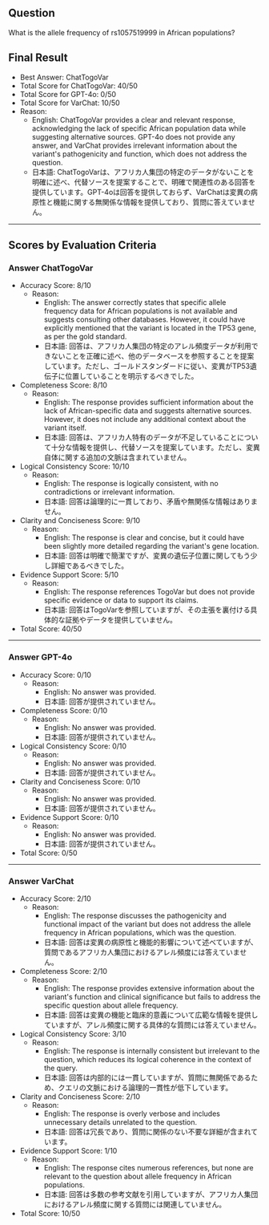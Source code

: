 ## Question

What is the allele frequency of rs1057519999 in African populations?

## Final Result

- Best Answer: ChatTogoVar
- Total Score for ChatTogoVar: 40/50
- Total Score for GPT-4o: 0/50
- Total Score for VarChat: 10/50
- Reason:
  - English: ChatTogoVar provides a clear and relevant response, acknowledging the lack of specific African population data while suggesting alternative sources. GPT-4o does not provide any answer, and VarChat provides irrelevant information about the variant's pathogenicity and function, which does not address the question.
  - 日本語: ChatTogoVarは、アフリカ人集団の特定のデータがないことを明確に述べ、代替ソースを提案することで、明確で関連性のある回答を提供しています。GPT-4oは回答を提供しておらず、VarChatは変異の病原性と機能に関する無関係な情報を提供しており、質問に答えていません。

---

## Scores by Evaluation Criteria

### Answer ChatTogoVar
- Accuracy Score: 8/10
  - Reason: 
    - English: The answer correctly states that specific allele frequency data for African populations is not available and suggests consulting other databases. However, it could have explicitly mentioned that the variant is located in the TP53 gene, as per the gold standard.
    - 日本語: 回答は、アフリカ人集団の特定のアレル頻度データが利用できないことを正確に述べ、他のデータベースを参照することを提案しています。ただし、ゴールドスタンダードに従い、変異がTP53遺伝子に位置していることを明示するべきでした。
- Completeness Score: 8/10
  - Reason: 
    - English: The response provides sufficient information about the lack of African-specific data and suggests alternative sources. However, it does not include any additional context about the variant itself.
    - 日本語: 回答は、アフリカ人特有のデータが不足していることについて十分な情報を提供し、代替ソースを提案しています。ただし、変異自体に関する追加の文脈は含まれていません。
- Logical Consistency Score: 10/10
  - Reason: 
    - English: The response is logically consistent, with no contradictions or irrelevant information.
    - 日本語: 回答は論理的に一貫しており、矛盾や無関係な情報はありません。
- Clarity and Conciseness Score: 9/10
  - Reason: 
    - English: The response is clear and concise, but it could have been slightly more detailed regarding the variant's gene location.
    - 日本語: 回答は明確で簡潔ですが、変異の遺伝子位置に関してもう少し詳細であるべきでした。
- Evidence Support Score: 5/10
  - Reason: 
    - English: The response references TogoVar but does not provide specific evidence or data to support its claims.
    - 日本語: 回答はTogoVarを参照していますが、その主張を裏付ける具体的な証拠やデータを提供していません。
- Total Score: 40/50

---

### Answer GPT-4o
- Accuracy Score: 0/10
  - Reason: 
    - English: No answer was provided.
    - 日本語: 回答が提供されていません。
- Completeness Score: 0/10
  - Reason: 
    - English: No answer was provided.
    - 日本語: 回答が提供されていません。
- Logical Consistency Score: 0/10
  - Reason: 
    - English: No answer was provided.
    - 日本語: 回答が提供されていません。
- Clarity and Conciseness Score: 0/10
  - Reason: 
    - English: No answer was provided.
    - 日本語: 回答が提供されていません。
- Evidence Support Score: 0/10
  - Reason: 
    - English: No answer was provided.
    - 日本語: 回答が提供されていません。
- Total Score: 0/50

---

### Answer VarChat
- Accuracy Score: 2/10
  - Reason: 
    - English: The response discusses the pathogenicity and functional impact of the variant but does not address the allele frequency in African populations, which was the question.
    - 日本語: 回答は変異の病原性と機能的影響について述べていますが、質問であるアフリカ人集団におけるアレル頻度には答えていません。
- Completeness Score: 2/10
  - Reason: 
    - English: The response provides extensive information about the variant's function and clinical significance but fails to address the specific question about allele frequency.
    - 日本語: 回答は変異の機能と臨床的意義について広範な情報を提供していますが、アレル頻度に関する具体的な質問には答えていません。
- Logical Consistency Score: 3/10
  - Reason: 
    - English: The response is internally consistent but irrelevant to the question, which reduces its logical coherence in the context of the query.
    - 日本語: 回答は内部的には一貫していますが、質問に無関係であるため、クエリの文脈における論理的一貫性が低下しています。
- Clarity and Conciseness Score: 2/10
  - Reason: 
    - English: The response is overly verbose and includes unnecessary details unrelated to the question.
    - 日本語: 回答は冗長であり、質問に関係のない不要な詳細が含まれています。
- Evidence Support Score: 1/10
  - Reason: 
    - English: The response cites numerous references, but none are relevant to the question about allele frequency in African populations.
    - 日本語: 回答は多数の参考文献を引用していますが、アフリカ人集団におけるアレル頻度に関する質問には関連していません。
- Total Score: 10/50